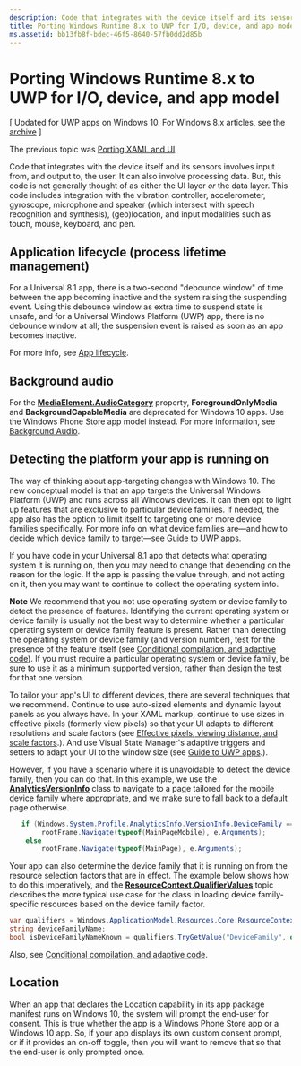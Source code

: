 ```yaml
---
description: Code that integrates with the device itself and its sensors involves input from, and output to, the user.
title: Porting Windows Runtime 8.x to UWP for I/O, device, and app model'
ms.assetid: bb13fb8f-bdec-46f5-8640-57fb0dd2d85b
---
```


# Porting Windows Runtime 8.x to UWP for I/O, device, and app model


\[ Updated for UWP apps on Windows 10. For Windows 8.x articles, see the [archive](http://go.microsoft.com/fwlink/p/?linkid=619132) \]


The previous topic was [Porting XAML and UI](w8x-to-uwp-porting-xaml-and-ui.md).

Code that integrates with the device itself and its sensors involves input from, and output to, the user. It can also involve processing data. But, this code is not generally thought of as either the UI layer *or* the data layer. This code includes integration with the vibration controller, accelerometer, gyroscope, microphone and speaker (which intersect with speech recognition and synthesis), (geo)location, and input modalities such as touch, mouse, keyboard, and pen.

## Application lifecycle (process lifetime management)


For a Universal 8.1 app, there is a two-second "debounce window" of time between the app becoming inactive and the system raising the suspending event. Using this debounce window as extra time to suspend state is unsafe, and for a Universal Windows Platform (UWP) app, there is no debounce window at all; the suspension event is raised as soon as an app becomes inactive.

For more info, see [App lifecycle](https://msdn.microsoft.com/library/windows/apps/mt243287).

## Background audio


For the [**MediaElement.AudioCategory**](https://msdn.microsoft.com/library/windows/apps/br227352) property, **ForegroundOnlyMedia** and **BackgroundCapableMedia** are deprecated for Windows 10 apps. Use the Windows Phone Store app model instead. For more information, see [Background Audio](https://msdn.microsoft.com/library/windows/apps/mt282140).

## Detecting the platform your app is running on


The way of thinking about app-targeting changes with Windows 10. The new conceptual model is that an app targets the Universal Windows Platform (UWP) and runs across all Windows devices. It can then opt to light up features that are exclusive to particular device families. If needed, the app also has the option to limit itself to targeting one or more device families specifically. For more info on what device families are—and how to decide which device family to target—see [Guide to UWP apps](https://msdn.microsoft.com/library/windows/apps/dn894631).

If you have code in your Universal 8.1 app that detects what operating system it is running on, then you may need to change that depending on the reason for the logic. If the app is passing the value through, and not acting on it, then you may want to continue to collect the operating system info.

**Note**   We recommend that you not use operating system or device family to detect the presence of features. Identifying the current operating system or device family is usually not the best way to determine whether a particular operating system or device family feature is present. Rather than detecting the operating system or device family (and version number), test for the presence of the feature itself (see [Conditional compilation, and adaptive code](w8x-to-uwp-porting-to-a-uwp-project.md#reviewing-conditional-compilation)). If you must require a particular operating system or device family, be sure to use it as a minimum supported version, rather than design the test for that one version.

 

To tailor your app's UI to different devices, there are several techniques that we recommend. Continue to use auto-sized elements and dynamic layout panels as you always have. In your XAML markup, continue to use sizes in effective pixels (formerly view pixels) so that your UI adapts to different resolutions and scale factors (see [Effective pixels, viewing distance, and scale factors](w8x-to-uwp-porting-xaml-and-ui.md#effective-pixels).). And use Visual State Manager's adaptive triggers and setters to adapt your UI to the window size (see [Guide to UWP apps](https://msdn.microsoft.com/library/windows/apps/dn894631).).

However, if you have a scenario where it is unavoidable to detect the device family, then you can do that. In this example, we use the [**AnalyticsVersionInfo**](https://msdn.microsoft.com/library/windows/apps/dn960165) class to navigate to a page tailored for the mobile device family where appropriate, and we make sure to fall back to a default page otherwise.

```csharp
   if (Windows.System.Profile.AnalyticsInfo.VersionInfo.DeviceFamily == "Windows.Mobile")
        rootFrame.Navigate(typeof(MainPageMobile), e.Arguments);
    else
        rootFrame.Navigate(typeof(MainPage), e.Arguments);
```

Your app can also determine the device family that it is running on from the resource selection factors that are in effect. The example below shows how to do this imperatively, and the [**ResourceContext.QualifierValues**](https://msdn.microsoft.com/library/windows/apps/br206071) topic describes the more typical use case for the class in loading device family-specific resources based on the device family factor.

```csharp
var qualifiers = Windows.ApplicationModel.Resources.Core.ResourceContext.GetForCurrentView().QualifierValues;
string deviceFamilyName;
bool isDeviceFamilyNameKnown = qualifiers.TryGetValue("DeviceFamily", out deviceFamilyName);
```

Also, see [Conditional compilation, and adaptive code](w8x-to-uwp-porting-to-a-uwp-project.md#reviewing-conditional-compilation).

## Location


When an app that declares the Location capability in its app package manifest runs on Windows 10, the system will prompt the end-user for consent. This is true whether the app is a Windows Phone Store app or a Windows 10 app. So, if your app displays its own custom consent prompt, or if it provides an on-off toggle, then you will want to remove that so that the end-user is only prompted once.

 

 






<!--HONumber=Jun16_HO1-->


